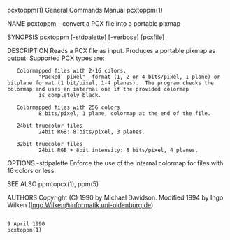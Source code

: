 pcxtoppm(1)                                                                             General Commands Manual                                                                            pcxtoppm(1)

NAME
       pcxtoppm - convert a PCX file into a portable pixmap

SYNOPSIS
       pcxtoppm [-stdpalette] [-verbose] [pcxfile]

DESCRIPTION
       Reads a PCX file as input.  Produces a portable pixmap as output.  Supported PCX types are:

       Colormapped files with 2-16 colors.
              "Packed  pixel"  format (1, 2 or 4 bits/pixel, 1 plane) or bitplane format (1 bit/pixel, 1-4 planes).  The program checks the colormap and uses an internal one if the provided colormap
              is completely black.

       Colormapped files with 256 colors
              8 bits/pixel, 1 plane, colormap at the end of the file.

       24bit truecolor files
              24bit RGB: 8 bits/pixel, 3 planes.

       32bit truecolor files
              24bit RGB + 8bit intensity: 8 bits/pixel, 4 planes.

OPTIONS
       -stdpalette
              Enforce the use of the internal colormap for files with 16 colors or less.

SEE ALSO
       ppmtopcx(1), ppm(5)

AUTHORS
       Copyright (C) 1990 by Michael Davidson.
       Modified 1994 by Ingo Wilken (Ingo.Wilken@informatik.uni-oldenburg.de)

                                                                                             9 April 1990                                                                                  pcxtoppm(1)
